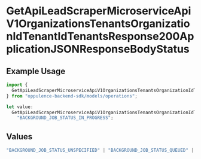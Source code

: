 # GetApiLeadScraperMicroserviceApiV1OrganizationsTenantsOrganizationIdTenantIdTenantsResponse200ApplicationJSONResponseBodyStatus

## Example Usage

```typescript
import {
  GetApiLeadScraperMicroserviceApiV1OrganizationsTenantsOrganizationIdTenantIdTenantsResponse200ApplicationJSONResponseBodyStatus,
} from "oppulence-backend-sdk/models/operations";

let value:
  GetApiLeadScraperMicroserviceApiV1OrganizationsTenantsOrganizationIdTenantIdTenantsResponse200ApplicationJSONResponseBodyStatus =
    "BACKGROUND_JOB_STATUS_IN_PROGRESS";
```

## Values

```typescript
"BACKGROUND_JOB_STATUS_UNSPECIFIED" | "BACKGROUND_JOB_STATUS_QUEUED" | "BACKGROUND_JOB_STATUS_IN_PROGRESS" | "BACKGROUND_JOB_STATUS_COMPLETED" | "BACKGROUND_JOB_STATUS_FAILED" | "BACKGROUND_JOB_STATUS_CANCELLED" | "BACKGROUND_JOB_STATUS_TIMED_OUT"
```
